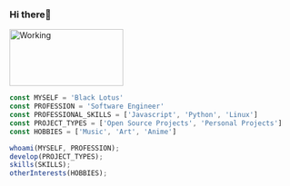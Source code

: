 ### Hi there👋
<link rel="preload" href="https://media3.giphy.com/media/1bRvcG0AbXu4U/giphy.gif?cid=ecf05e47r2q1hbxqcsztcbryz5nob31r5svvxm851ide3tb1&rid=giphy.gif&ct=g" alt="Working" width="200" height="100" />
<img src="https://media3.giphy.com/media/1bRvcG0AbXu4U/giphy.gif?cid=ecf05e47r2q1hbxqcsztcbryz5nob31r5svvxm851ide3tb1&rid=giphy.gif&ct=g" alt="Working" width="200" height="100" />

```js
const MYSELF = 'Black Lotus'
const PROFESSION = 'Software Engineer'
const PROFESSIONAL_SKILLS = ['Javascript', 'Python', 'Linux']
const PROJECT_TYPES = ['Open Source Projects', 'Personal Projects']
const HOBBIES = ['Music', 'Art', 'Anime']

whoami(MYSELF, PROFESSION);
develop(PROJECT_TYPES);
skills(SKILLS);
otherInterests(HOBBIES);
```
